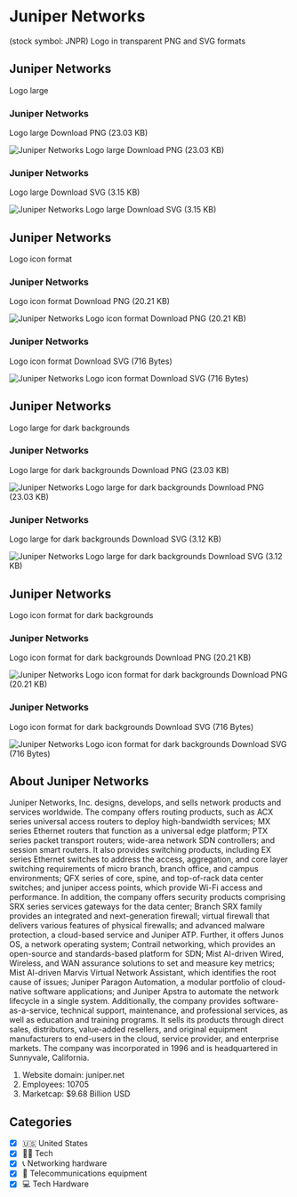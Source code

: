 # Juniper Networks
 (stock symbol: JNPR) Logo in transparent PNG and SVG formats

## Juniper Networks
 Logo large

### Juniper Networks
 Logo large Download PNG (23.03 KB)

![Juniper Networks
 Logo large Download PNG (23.03 KB)](/img/orig/JNPR_BIG-33544d42.png)

### Juniper Networks
 Logo large Download SVG (3.15 KB)

![Juniper Networks
 Logo large Download SVG (3.15 KB)](/img/orig/JNPR_BIG-397b796e.svg)

## Juniper Networks
 Logo icon format

### Juniper Networks
 Logo icon format Download PNG (20.21 KB)

![Juniper Networks
 Logo icon format Download PNG (20.21 KB)](/img/orig/JNPR-a9c42983.png)

### Juniper Networks
 Logo icon format Download SVG (716 Bytes)

![Juniper Networks
 Logo icon format Download SVG (716 Bytes)](/img/orig/JNPR-e7b4a81d.svg)

## Juniper Networks
 Logo large for dark backgrounds

### Juniper Networks
 Logo large for dark backgrounds Download PNG (23.03 KB)

![Juniper Networks
 Logo large for dark backgrounds Download PNG (23.03 KB)](/img/orig/JNPR_BIG.D-3e98987b.png)

### Juniper Networks
 Logo large for dark backgrounds Download SVG (3.12 KB)

![Juniper Networks
 Logo large for dark backgrounds Download SVG (3.12 KB)](/img/orig/JNPR_BIG.D-8f0d9a99.svg)

## Juniper Networks
 Logo icon format for dark backgrounds

### Juniper Networks
 Logo icon format for dark backgrounds Download PNG (20.21 KB)

![Juniper Networks
 Logo icon format for dark backgrounds Download PNG (20.21 KB)](/img/orig/JNPR.D-531c19ae.png)

### Juniper Networks
 Logo icon format for dark backgrounds Download SVG (716 Bytes)

![Juniper Networks
 Logo icon format for dark backgrounds Download SVG (716 Bytes)](/img/orig/JNPR.D-715eaf2e.svg)

## About Juniper Networks


Juniper Networks, Inc. designs, develops, and sells network products and services worldwide. The company offers routing products, such as ACX series universal access routers to deploy high-bandwidth services; MX series Ethernet routers that function as a universal edge platform; PTX series packet transport routers; wide-area network SDN controllers; and session smart routers. It also provides switching products, including EX series Ethernet switches to address the access, aggregation, and core layer switching requirements of micro branch, branch office, and campus environments; QFX series of core, spine, and top-of-rack data center switches; and juniper access points, which provide Wi-Fi access and performance. In addition, the company offers security products comprising SRX series services gateways for the data center; Branch SRX family provides an integrated and next-generation firewall; virtual firewall that delivers various features of physical firewalls; and advanced malware protection, a cloud-based service and Juniper ATP. Further, it offers Junos OS, a network operating system; Contrail networking, which provides an open-source and standards-based platform for SDN; Mist AI-driven Wired, Wireless, and WAN assurance solutions to set and measure key metrics; Mist AI-driven Marvis Virtual Network Assistant, which identifies the root cause of issues; Juniper Paragon Automation, a modular portfolio of cloud-native software applications; and Juniper Apstra to automate the network lifecycle in a single system. Additionally, the company provides software-as-a-service, technical support, maintenance, and professional services, as well as education and training programs. It sells its products through direct sales, distributors, value-added resellers, and original equipment manufacturers to end-users in the cloud, service provider, and enterprise markets. The company was incorporated in 1996 and is headquartered in Sunnyvale, California.

1. Website domain: juniper.net
2. Employees: 10705
3. Marketcap: $9.68 Billion USD


## Categories
- [x] 🇺🇸 United States
- [x] 👩‍💻 Tech
- [x] 📞 Networking hardware
- [x] 📡 Telecommunications equipment
- [x] 💻 Tech Hardware
